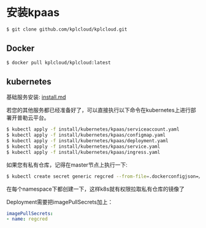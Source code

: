 # 安装kpaas

```bash
$ git clone github.com/kplcloud/kplcloud.git
```

## Docker

```bash
$ docker pull kplcloud/kplcloud:latest
```

## kubernetes

基础服务安装: [install.md](README.md)

若您的其他服务都已经准备好了，可以直接执行以下命令在kubernetes上进行部署开普勒云平台。

```bash
$ kubectl apply -f install/kubernetes/kpaas/serviceaccount.yaml
$ kubectl apply -f install/kubernetes/kpaas/configmap.yaml
$ kubectl apply -f install/kubernetes/kpaas/deployment.yaml
$ kubectl apply -f install/kubernetes/kpaas/service.yaml
$ kubectl apply -f install/kubernetes/kpaas/ingress.yaml
```



如果您有私有仓库，记得在master节点上执行一下:

```bash
$ kubectl create secret generic regcred --from-file=.dockerconfigjson=/root/.docker/config.json --type=kubernetes.io/dockerconfigjson -n default
```

在每个namespace下都创建一下，这样k8s就有权限拉取私有仓库的镜像了

Deployment需要把imagePullSecrets加上：

```yaml
imagePullSecrets:
- name: regcred
```
